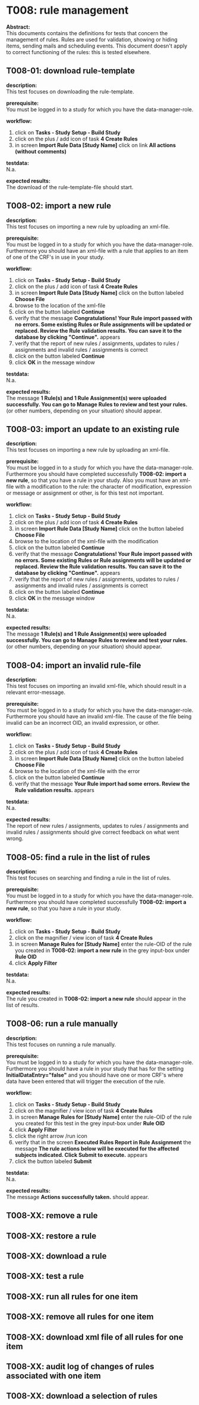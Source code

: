# T008: rule management
**Abstract:**  
This documents contains the definitions for tests that concern the management of rules. Rules are used for validation, showing or hiding items, sending mails and scheduling events. This document doesn't apply to correct functioning of the rules: this is tested elsewhere.

## T008-01: download rule-template
**description:**  
This test focuses on downloading the rule-template.

**prerequisite:**  
You must be logged in to a study for which you have the data-manager-role.

**workflow:**  
1. click on **Tasks - Study Setup - Build Study**
1. click on the plus / add icon of task **4 Create Rules**
1. in screen **Import Rule Data [Study Name]** click on link **All actions (without comments)**

**testdata:**  
N.a.

**expected results:**  
The download of the rule-template-file should start.

## T008-02: import a new rule
**description:**  
This test focuses on importing a new rule by uploading an xml-file.

**prerequisite:**  
You must be logged in to a study for which you have the data-manager-role. Furthermore you should have an xml-file with a rule that applies to an item of one of the CRF's in use in your study.

**workflow:**  
1. click on **Tasks - Study Setup - Build Study**
1. click on the plus / add icon of task **4 Create Rules**
1. in screen **Import Rule Data [Study Name]** click on the button labeled **Choose File**
1. browse to the location of the xml-file
1. click on the button labeled **Continue**
1. verify that the message **Congratulations! Your Rule import passed with no errors. Some existing Rules or Rule assignments will be updated or replaced. Review the Rule validation results. You can save it to the database by clicking "Continue".** appears
1. verify that the report of new rules / assignments, updates to rules / assignments and  invalid rules / assignments is correct 
1. click on the button labeled **Continue**
1. click **OK** in the message window

**testdata:**  
N.a.

**expected results:**  
The message **1 Rule(s) and 1 Rule Assignment(s) were uploaded successfully. You can go to Manage Rules to review and test your rules.** (or other numbers, depending on your situation) should appear.

## T008-03: import an update to an existing rule
**description:**  
This test focuses on importing a new rule by uploading an xml-file.

**prerequisite:**  
You must be logged in to a study for which you have the data-manager-role. Furthermore you should have completed successfully **T008-02: import a new rule**, so that you have a rule in your study. Also you must have an xml-file with a modification to the rule: the character of modification, expression or message or assignment or other, is for this test not important.

**workflow:**  
1. click on **Tasks - Study Setup - Build Study**
1. click on the plus / add icon of task **4 Create Rules**
1. in screen **Import Rule Data [Study Name]** click on the button labeled **Choose File**
1. browse to the location of the xml-file with the modification
1. click on the button labeled **Continue**
1. verify that the message **Congratulations! Your Rule import passed with no errors. Some existing Rules or Rule assignments will be updated or replaced. Review the Rule validation results. You can save it to the database by clicking "Continue".** appears
1. verify that the report of new rules / assignments, updates to rules / assignments and  invalid rules / assignments is correct 
1. click on the button labeled **Continue**
1. click **OK** in the message window

**testdata:**  
N.a.

**expected results:**  
The message **1 Rule(s) and 1 Rule Assignment(s) were uploaded successfully. You can go to Manage Rules to review and test your rules.** (or other numbers, depending on your situation) should appear.

## T008-04: import an invalid rule-file
**description:**  
This test focuses on importing an invalid xml-file, which should result in a relevant error-message.

**prerequisite:**  
You must be logged in to a study for which you have the data-manager-role. Furthermore you should have an invalid xml-file. The cause of the file being invalid can be an incorrect OID, an invalid expression, or other.

**workflow:**  
1. click on **Tasks - Study Setup - Build Study**
1. click on the plus / add icon of task **4 Create Rules**
1. in screen **Import Rule Data [Study Name]** click on the button labeled **Choose File**
1. browse to the location of the xml-file with the error
1. click on the button labeled **Continue**
1. verify that the message **Your Rule import had some errors. Review the Rule validation results.** appears

**testdata:**  
N.a.

**expected results:**  
The report of new rules / assignments, updates to rules / assignments and  invalid rules / assignments should give correct feedback on what went wrong. 


## T008-05: find a rule in the list of rules
**description:**  
This test focuses on searching and finding a rule in the list of rules.

**prerequisite:**  
You must be logged in to a study for which you have the data-manager-role. Furthermore you should have completed successfully **T008-02: import a new rule**, so that you have a rule in your study. 

**workflow:**  
1. click on **Tasks - Study Setup - Build Study**
1. click on the magnifier / view icon of task **4 Create Rules**
1. in screen **Manage Rules for [Study Name]** enter the rule-OID of the rule you created in **T008-02: import a new rule** in the grey input-box under **Rule OID**
1. click **Apply Filter**

**testdata:**  
N.a.

**expected results:**  
The rule  you created in **T008-02: import a new rule** should appear in the list of results.

## T008-06: run a rule manually
**description:**  
This test focuses on running a rule manually.

**prerequisite:**  
You must be logged in to a study for which you have the data-manager-role. Furthermore you should have a rule in your study that has for the setting **InitialDataEntry="false"** and you should have one or more CRF's where data have been entered that will trigger the execution of the rule. 

**workflow:**  
1. click on **Tasks - Study Setup - Build Study**
1. click on the magnifier / view icon of task **4 Create Rules**
1. in screen **Manage Rules for [Study Name]** enter the rule-OID of the rule you created for this test in the grey input-box under **Rule OID**
1. click **Apply Filter**
1. click the right arrow /run icon
1. verify that in the screen **Executed Rules Report in Rule Assignment** the message **The rule actions below will be executed for the affected subjects indicated. Click Submit to execute.** appears
1. click the button labeled **Submit**

**testdata:**  
N.a.

**expected results:**  
The message **Actions successfully taken.** should appear.


## T008-XX: remove a rule
## T008-XX: restore a rule

## T008-XX: download a rule
## T008-XX: test a rule



## T008-XX: run all rules for one item
## T008-XX: remove all rules for one item
## T008-XX: download xml file of all rules for one item
## T008-XX: audit log of changes of rules associated with one item 
## T008-XX: download a selection of rules 




